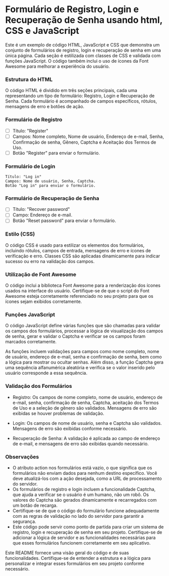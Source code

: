 # Formulário de Registro, Login e Recuperação de Senha usando html, CSS e JavaScript

Este é um exemplo de código HTML, JavaScript e CSS que demonstra um conjunto de formulários de registro, login e recuperação de senha em uma única página. Cada seção é estilizada com classes de CSS e validada com funções JavaScript. O código também inclui o uso de ícones da Font Awesome para melhorar a experiência do usuário.

### Estrutura do HTML

O código HTML é dividido em três seções principais, cada uma representando um tipo de formulário: Registro, Login e Recuperação de Senha. Cada formulário é acompanhado de campos específicos, rótulos, mensagens de erro e botões de ação.

### Formulário de Registro

- [ ] Título: "Register"
- [ ] Campos: Nome completo, Nome de usuário, Endereço de e-mail, Senha, Confirmação de senha, Gênero, Captcha e Aceitação dos Termos de Uso.
- [ ] Botão "Register" para enviar o formulário.

### Formulário de Login

    Título: "Log in"
    Campos: Nome de usuário, Senha, Captcha.
    Botão "Log in" para enviar o formulário.

### Formulário de Recuperação de Senha

- [ ] Título: "Recover password"
- [ ] Campo: Endereço de e-mail.
- [ ] Botão "Reset password" para enviar o formulário.

### Estilo (CSS)

O código CSS é usado para estilizar os elementos dos formulários, incluindo rótulos, campos de entrada, mensagens de erro e ícones de verificação e erro. Classes CSS são aplicadas dinamicamente para indicar sucesso ou erro na validação dos campos.

### Utilização de Font Awesome

O código inclui a biblioteca Font Awesome para a renderização dos ícones usados na interface do usuário. Certifique-se de que o script do Font Awesome esteja corretamente referenciado no seu projeto para que os ícones sejam exibidos corretamente.

### Funções JavaScript

O código JavaScript define várias funções que são chamadas para validar os campos dos formulários, processar a lógica de visualização dos campos de senha, gerar e validar o Captcha e verificar se os campos foram marcados corretamente.

As funções incluem validações para campos como nome completo, nome de usuário, endereço de e-mail, senha e confirmação de senha, bem como a lógica para mostrar ou ocultar senhas. Além disso, a função Captcha gera uma sequência alfanumérica aleatória e verifica se o valor inserido pelo usuário corresponde a essa sequência.

### Validação dos Formulários

- Registro: Os campos de nome completo, nome de usuário, endereço de e-mail, senha, confirmação de senha, Captcha, aceitação dos Termos de Uso e a seleção de gênero são validados. Mensagens de erro são exibidas se houver problemas de validação.

- Login: Os campos de nome de usuário, senha e Captcha são validados. Mensagens de erro são exibidas conforme necessário.

- Recuperação de Senha: A validação é aplicada ao campo de endereço de e-mail, e mensagens de erro são exibidas quando necessário.

### Observações

- O atributo action nos formulários está vazio, o que significa que os formulários não enviam dados para nenhum destino específico. Você deve atualizá-los com a ação desejada, como a URL de processamento do servidor.
- Os formulários de registro e login incluem a funcionalidade Captcha, que ajuda a verificar se o usuário é um humano, não um robô. Os valores do Captcha são gerados dinamicamente e recarregados com um botão de recarga.
- Certifique-se de que o código do formulário funcione adequadamente com as regras de validação no lado do servidor para garantir a segurança.
- Este código pode servir como ponto de partida para criar um sistema de registro, login e recuperação de senha em seu projeto. Certifique-se de adicionar a lógica de servidor e as funcionalidades necessárias para que esses formulários funcionem corretamente em seu aplicativo.

Este README fornece uma visão geral do código e de suas funcionalidades. Certifique-se de entender a estrutura e a lógica para personalizar e integrar esses formulários em seu projeto conforme necessário.